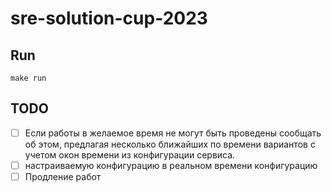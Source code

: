 # sre-solution-cup-2023

## Run

```shell
make run
```

## TODO

- [ ] Если работы в желаемое время не могут быть проведены сообщать об этом, предлагая несколько ближайших по времени вариантов с учетом окон времени из конфигурации сервиса.
- [ ] настраиваемую конфигурацию в реальном времени конфигурацию
- [ ] Продление работ
